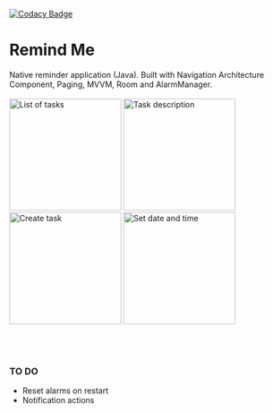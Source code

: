 [![Codacy Badge](https://api.codacy.com/project/badge/Grade/73e7ba875e69421da29ef65231a58bbf)](https://www.codacy.com?utm_source=github.com&amp;utm_medium=referral&amp;utm_content=r0shka/motivation-call&amp;utm_campaign=Badge_Grade)

# Remind Me
Native reminder application (Java). Built with Navigation Architecture Component, Paging, MVVM, Room and AlarmManager.<br/><br/>
<img src="https://i.imgur.com/Uar8tF6.png" alt="List of tasks" width="200"/>
<img src="https://i.imgur.com/DQIIANS.png" alt="Task description" width="200"/>
<img src="https://i.imgur.com/gdITQYQ.png" alt="Create task" width="200"/>
<img src="https://i.imgur.com/npKjUvU.png" alt="Set date and time" width="200"/>

<br/><br/>
### TO DO
- Reset alarms on restart
- Notification actions

